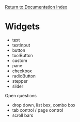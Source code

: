 [Return to Documentation Index](/docs/README.md)

# Widgets

* text
* textInput
* button
* toolButton
* custom
* pane
* checkbox
* radioButton
* stepper
* slider

Open questions

- drop down, list box, combo box
- tab control / page control
- scroll bars
